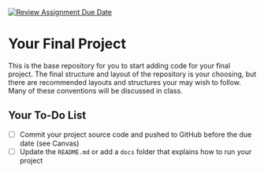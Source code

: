 [![Review Assignment Due Date](https://classroom.github.com/assets/deadline-readme-button-22041afd0340ce965d47ae6ef1cefeee28c7c493a6346c4f15d667ab976d596c.svg)](https://classroom.github.com/a/w65f898Z)
# Your Final Project
This is the base repository for you to start adding code for your final project.
The final structure and layout of the repository is your choosing, but there are recommended layouts and structures your may wish to follow.
Many of these conventions will be discussed in class.

## Your To-Do List
- [ ] Commit your project source code and pushed to GitHub before the due date (see Canvas)
- [ ] Update the `README.md` or add a `docs` folder that explains how to run your project
